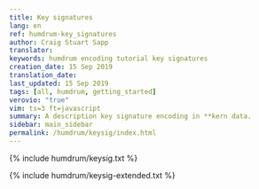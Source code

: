 ```yaml
---
title: Key signatures
lang: en
ref: humdrum-key_signatures
author: Craig Stuart Sapp
translator: 
keywords: humdrum encoding tutorial key signatures
creation_date: 15 Sep 2019
translation_date: 
last_updated: 15 Sep 2019
tags: [all, humdrum, getting_started]
verovio: "true"
vim: ts=3 ft=javascript
summary: A description key signature encoding in **kern data.
sidebar: main_sidebar
permalink: /humdrum/keysig/index.html
---
```


{% include humdrum/keysig.txt %}

{% include humdrum/keysig-extended.txt %}
